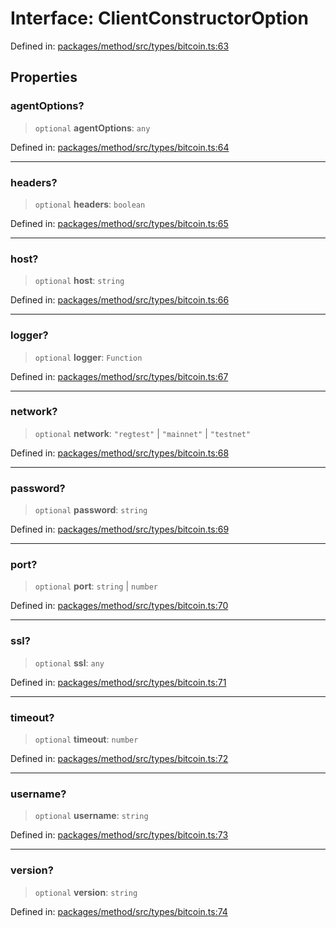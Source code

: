 # Interface: ClientConstructorOption

Defined in: [packages/method/src/types/bitcoin.ts:63](https://github.com/dcdpr/did-btcr2-js/blob/4a717493e735221d072999f212891939f4de3f23/packages/method/src/types/bitcoin.ts#L63)

## Properties

### agentOptions?

> `optional` **agentOptions**: `any`

Defined in: [packages/method/src/types/bitcoin.ts:64](https://github.com/dcdpr/did-btcr2-js/blob/4a717493e735221d072999f212891939f4de3f23/packages/method/src/types/bitcoin.ts#L64)

***

### headers?

> `optional` **headers**: `boolean`

Defined in: [packages/method/src/types/bitcoin.ts:65](https://github.com/dcdpr/did-btcr2-js/blob/4a717493e735221d072999f212891939f4de3f23/packages/method/src/types/bitcoin.ts#L65)

***

### host?

> `optional` **host**: `string`

Defined in: [packages/method/src/types/bitcoin.ts:66](https://github.com/dcdpr/did-btcr2-js/blob/4a717493e735221d072999f212891939f4de3f23/packages/method/src/types/bitcoin.ts#L66)

***

### logger?

> `optional` **logger**: `Function`

Defined in: [packages/method/src/types/bitcoin.ts:67](https://github.com/dcdpr/did-btcr2-js/blob/4a717493e735221d072999f212891939f4de3f23/packages/method/src/types/bitcoin.ts#L67)

***

### network?

> `optional` **network**: `"regtest"` \| `"mainnet"` \| `"testnet"`

Defined in: [packages/method/src/types/bitcoin.ts:68](https://github.com/dcdpr/did-btcr2-js/blob/4a717493e735221d072999f212891939f4de3f23/packages/method/src/types/bitcoin.ts#L68)

***

### password?

> `optional` **password**: `string`

Defined in: [packages/method/src/types/bitcoin.ts:69](https://github.com/dcdpr/did-btcr2-js/blob/4a717493e735221d072999f212891939f4de3f23/packages/method/src/types/bitcoin.ts#L69)

***

### port?

> `optional` **port**: `string` \| `number`

Defined in: [packages/method/src/types/bitcoin.ts:70](https://github.com/dcdpr/did-btcr2-js/blob/4a717493e735221d072999f212891939f4de3f23/packages/method/src/types/bitcoin.ts#L70)

***

### ssl?

> `optional` **ssl**: `any`

Defined in: [packages/method/src/types/bitcoin.ts:71](https://github.com/dcdpr/did-btcr2-js/blob/4a717493e735221d072999f212891939f4de3f23/packages/method/src/types/bitcoin.ts#L71)

***

### timeout?

> `optional` **timeout**: `number`

Defined in: [packages/method/src/types/bitcoin.ts:72](https://github.com/dcdpr/did-btcr2-js/blob/4a717493e735221d072999f212891939f4de3f23/packages/method/src/types/bitcoin.ts#L72)

***

### username?

> `optional` **username**: `string`

Defined in: [packages/method/src/types/bitcoin.ts:73](https://github.com/dcdpr/did-btcr2-js/blob/4a717493e735221d072999f212891939f4de3f23/packages/method/src/types/bitcoin.ts#L73)

***

### version?

> `optional` **version**: `string`

Defined in: [packages/method/src/types/bitcoin.ts:74](https://github.com/dcdpr/did-btcr2-js/blob/4a717493e735221d072999f212891939f4de3f23/packages/method/src/types/bitcoin.ts#L74)

